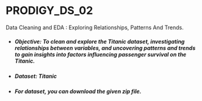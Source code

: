 # PRODIGY_DS_02
Data Cleaning and EDA : Exploring Relationships, Patterns And Trends.
- ##### Objective: To clean and explore the Titanic dataset, investigating relationships between variables, and uncovering patterns and trends to gain insights into factors influencing passenger survival on the Titanic.
- ##### Dataset: Titanic
- ##### For dataset, you can download the given zip file.

